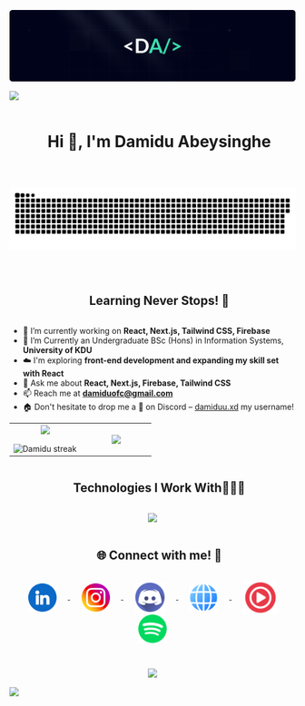 <p align="center">
  <img src="Cover.png" alt="Banner Image" />
</p>

<!--horizontal divider(gradiant)-->
<img src="https://user-images.githubusercontent.com/73097560/115834477-dbab4500-a447-11eb-908a-139a6edaec5c.gif">

<!--h1 without bottom border-->
<div id="user-content-toc">
<ul align="center">
<summary><h1 style="display: inline-block">Hi 👋, I'm Damidu Abeysinghe</h1></summary>
</ul>
</div>

<!--- snake animation --> 
<p align="center">
  <img src="https://raw.githubusercontent.com/Damiduuxd/Snake-in-Contribution-Grid/output/github-contribution-grid-snake.svg" alt="Snake Eating My Contribution Graph" />
</p>

<!--h2 without bottom border--> 
<div id="user-content-toc">
<ul align="center">
<summary><h2 style="display: inline-block">Learning Never Stops! 🚀</h2></summary>
</ul>
</div>

<!--Intro start-->
- 🔭 I’m currently working on **React, Next.js, Tailwind CSS, Firebase**
- 🌱 I’m Currently an Undergraduate BSc (Hons) in Information Systems, **University of KDU**
- ☁️ I'm exploring **front-end development and expanding my skill set with React**
- 💬 Ask me about **React, Next.js, Firebase, Tailwind CSS**
- 📫 Reach me at **damiduofc@gmail.com**
- 🏠 Don't hesitate to drop me a **👋** on Discord – [damiduu.xd](https://discordapp.com/users/672000104818802688) my username!
<!--Intro end-->

<!--- stats & Trophy (start) -->
<p align="center">
<!--- stats (start) -->
<table align="center">
<tr border="none">
<td width="50%" align="center">

<img align="center" src="https://github-readme-stats.vercel.app/api?username=Damiduuxd&theme=dark&show_icons=true&count_private=true" />
<br></br>
<img title="🔥 Get streak stats for your profile at git.io/streak-stats" alt="Damidu streak" src="https://github-readme-streak-stats.herokuapp.com/?user=Damiduuxd&theme=dark&hide_border=false" /> 
</td>

<td width="50%" align="center">

<img align="center" src="https://github-readme-stats.anuraghazra1.vercel.app/api/top-langs/?username=Damiduuxd&theme=dark&hide_border=false&no-bg=true&no-frame=true&langs_count=10"/>

</td>
</tr>
</table>
<!--- stats (end) -->


</p> 

<!--h1 without bottom border-->
<div id="user-content-toc">
<ul align="center">
<summary><h2 style="display: inline-block">Technologies I Work With👨🏻‍💻</h2></summary>
</ul>
</div>

<!--tech stack icons-->
<p align="center">
<a href="https://skillicons.dev">
<img src="https://skillicons.dev/icons?i=nextjs,vite,react,ts,js,tailwind,css,html,figma,ps,firebase,mongodb,gcp&perline=14" />
</a>
</p>

<!-- Connect with me -->
<!--h2 without bottom border-->
<div id="user-content-toc">
<ul align="center">
<summary><h2 style="display: inline-block">🌐 Connect with me! 🎉</h2></summary>
</ul>
</div>

<!--icons and links-->
<p align="center">
  <a href="https://www.linkedin.com/in/damidu-abeysinghe/" target="blank">
    <img align="center" src="/linkedin.png" alt="LinkedIn" height="50" width="50" style="margin: 0 20px;" />
  </a> 
  <a href="https://www.instagram.com/damiduu.xd/" target="blank">
    <img align="center" src="/insta.png" alt="Instagram" height="50" width="50" style="margin: 0 20px;" />
  </a> 
  <a href="https://discordapp.com/users/672000104818802688" target="blank">
    <img align="center" src="/discord1.png" alt="Discord" height="53" width="53" style="margin: 0 20px;" />
  </a> 
  <a href="https://damidusportfolio.vercel.app" target="blank">
    <img align="center" src="/portfolio.png" alt="Portfolio" height="50" width="50" style="margin: 0 20px;" />
  </a> 
  <a href="https://music.youtube.com/channel/UCbI8uv0SEg3wg8W2qZ4F1LQ?si=FAZVb5wsq9SnALJw" target="blank">
    <img align="center" src="/ytmusic1.png" alt="YouTube Music" height="60" width="60" style="margin: 0 20px;" />
  </a> 
  <a href="https://open.spotify.com/user/31n7ucpfn4cqgmwxhd5fa7rv4lpi" target="blank">
    <img align="center" src="/spotify.png" alt="Spotify" height="50" width="50" style="margin: 0 20px;" />
  </a> 
</p>



<!--profile visit count-->
<br/>

<div align="center">

[![](https://visitcount.itsvg.in/api?id=Damiduuxd&icon=3&color=6)](https://visitcount.itsvg.in)

</div>

<!--horizontal divider(gradiant)-->
<img src="https://user-images.githubusercontent.com/73097560/115834477-dbab4500-a447-11eb-908a-139a6edaec5c.gif">
